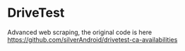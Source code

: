 # DriveTest

Advanced web scraping, the original code is here https://github.com/silverAndroid/drivetest-ca-availabilities
